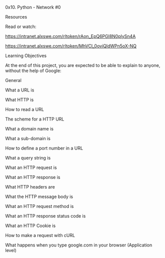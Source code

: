 0x10. Python - Network #0

Resources

Read or watch:

https://intranet.alxswe.com/rltoken/rAon_EpQ6PGl8N0plySn4A

https://intranet.alxswe.com/rltoken/MhVCl_0oviQldWPn5oX-NQ

Learning Objectives

At the end of this project, you are expected to be able to explain to anyone, without the help of Google:

General

What a URL is

What HTTP is

How to read a URL

The scheme for a HTTP URL

What a domain name is

What a sub-domain is

How to define a port number in a URL

What a query string is

What an HTTP request is

What an HTTP response is

What HTTP headers are

What the HTTP message body is

What an HTTP request method is

What an HTTP response status code is

What an HTTP Cookie is

How to make a request with cURL

What happens when you type google.com in your browser (Application level)
